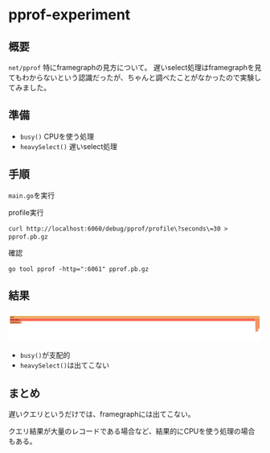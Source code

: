 # pprof-experiment

## 概要

`net/pprof` 特にframegraphの見方について。
遅いselect処理はframegraphを見てもわからないという認識だったが、ちゃんと調べたことがなかったので実験してみました。

## 準備

* `busy()` CPUを使う処理
* `heavySelect()` 遅いselect処理

## 手順

 `main.go`を実行

profile実行 

```
curl http://localhost:6060/debug/pprof/profile\?seconds\=30 > pprof.pb.gz
```

確認
```
go tool pprof -http=":6061" pprof.pb.gz
```

## 結果

![result](./result.png)

* `busy()`が支配的
* `heavySelect()`は出てこない

## まとめ

遅いクエリというだけでは、framegraphには出てこない。

クエリ結果が大量のレコードである場合など、結果的にCPUを使う処理の場合もある。


